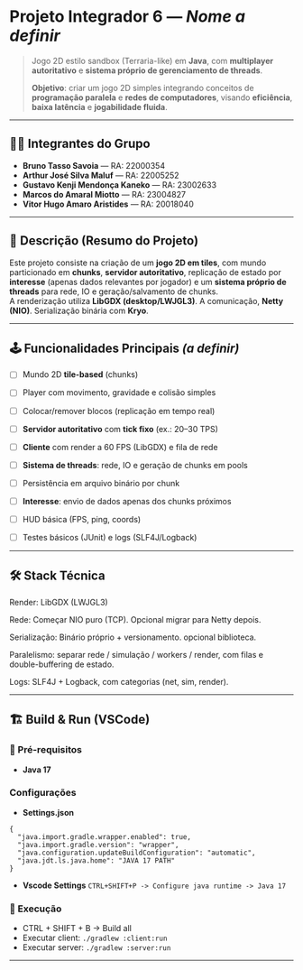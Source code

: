 # Projeto Integrador 6 — *Nome a definir*

> Jogo 2D estilo sandbox (Terraria-like) em **Java**, com **multiplayer autoritativo** e **sistema próprio de gerenciamento de threads**.
>
> **Objetivo**: criar um jogo 2D simples integrando conceitos de **programação paralela** e **redes de computadores**, visando **eficiência**, **baixa latência** e **jogabilidade fluida**.

---

## 👨‍💻 Integrantes do Grupo
- **Bruno Tasso Savoia** — RA: 22000354  
- **Arthur José Silva Maluf** — RA: 22005252  
- **Gustavo Kenji Mendonça Kaneko** — RA: 23002633  
- **Marcos do Amaral Miotto** — RA: 23004827  
- **Vitor Hugo Amaro Aristides** — RA: 20018040  

---

## 📝 Descrição (Resumo do Projeto)
Este projeto consiste na criação de um **jogo 2D em tiles**, com mundo particionado em **chunks**, **servidor autoritativo**, replicação de estado por **interesse** (apenas dados relevantes por jogador) e um **sistema próprio de threads** para rede, IO e geração/salvamento de chunks.  
A renderização utiliza **LibGDX (desktop/LWJGL3)**. A comunicação, **Netty (NIO)**. Serialização binária com **Kryo**.

---

## 🕹️ Funcionalidades Principais *(a definir)*

- [ ] Mundo 2D **tile-based** (chunks)  
- [ ] Player com movimento, gravidade e colisão simples  
- [ ] Colocar/remover blocos (replicação em tempo real)  
- [ ] **Servidor autoritativo** com **tick fixo** (ex.: 20–30 TPS)  
- [ ] **Cliente** com render a 60 FPS (LibGDX) e fila de rede  
- [ ] **Sistema de threads**: rede, IO e geração de chunks em pools  
- [ ] Persistência em arquivo binário por chunk  
- [ ] **Interesse**: envio de dados apenas dos chunks próximos  
- [ ] HUD básica (FPS, ping, coords)  
- [ ] Testes básicos (JUnit) e logs (SLF4J/Logback)  


---

## 🛠️ Stack Técnica

Render: LibGDX (LWJGL3)

Rede: Começar NIO puro (TCP). Opcional migrar para Netty depois.

Serialização: Binário próprio + versionamento. opcional biblioteca.

Paralelismo: separar rede / simulação / workers / render, com filas e double-buffering de estado.

Logs: SLF4J + Logback, com categorias (net, sim, render).

---

## 🏗️ Build & Run (VSCode)

### 🔹 Pré-requisitos
- **Java 17**

### Configurações
- **Settings.json**
````
{
  "java.import.gradle.wrapper.enabled": true,
  "java.import.gradle.version": "wrapper",
  "java.configuration.updateBuildConfiguration": "automatic",
  "java.jdt.ls.java.home": "JAVA 17 PATH"
}
````
- **Vscode Settings**
  ````CTRL+SHIFT+P -> Configure java runtime -> Java 17````


### 🔹 Execução
- CTRL + SHIFT + B -> Build all
- Executar client: ``./gradlew :client:run``
- Executar server: ``./gradlew :server:run``

---


